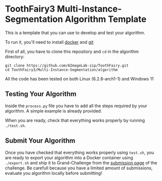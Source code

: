 # ToothFairy3 Multi-Instance-Segmentation Algorithm Template

This is a template that you can use to develop and test your algorithm.

To run it, you'll need to install [docker](https://docs.docker.com/engine/install/) and [git](https://git-scm.com/book/en/v2/Getting-Started-Installing-Git)

First of all, you have to clone this repository and `cd` in the algorithm directory:
```
git clone https://github.com/AImageLab-zip/ToothFairy.git
cd ToothFairy3/Multi-Instance-Segmentation/algorithm
```

All the code has been tested on both Linux (6.2.8-arch1-1) and Windows 11

## Testing Your Algorithm
Inside the `process.py` file you have to
add all the steps required by your algorithm. A simple example is already
provided.

When you are ready, check that everything works properly by running `./test.sh`.


## Submit Your Algorithm
Once you have checked that everything works properly using `test.sh`, you are ready to export your algorithm into a Docker container using `./export.sh` and ship it to Grand-Challenge from the [submission page](https://toothfairy3.grand-challenge.org/evaluation/debugging-phase/submissions/create/) of the challenge. Be carefull because you have a limited amount of submissions, evaluate you algorithm locally before submitting!


